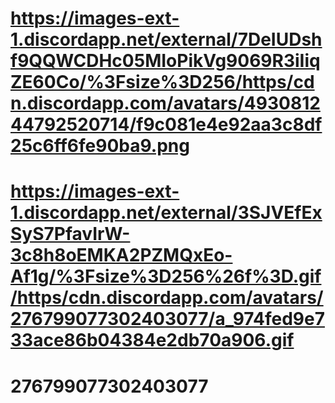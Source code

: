 # https://images-ext-1.discordapp.net/external/7DeIUDshf9QQWCDHc05MIoPikVg9069R3iIiqZE60Co/%3Fsize%3D256/https/cdn.discordapp.com/avatars/493081244792520714/f9c081e4e92aa3c8df25c6ff6fe90ba9.png

# https://images-ext-1.discordapp.net/external/3SJVEfExSyS7PfavIrW-3c8h8oEMKA2PZMQxEo-Af1g/%3Fsize%3D256%26f%3D.gif/https/cdn.discordapp.com/avatars/276799077302403077/a_974fed9e733ace86b04384e2db70a906.gif

# 276799077302403077
